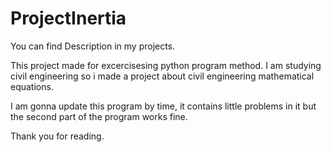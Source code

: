 # ProjectInertia

You can find Description in my projects.

This project made for excercisesing python program method. I am studying civil engineering so i made a project about civil engineering mathematical equations.

I am gonna update this program by time, it contains little problems in it but the second part of the program works fine.

Thank you for reading.

